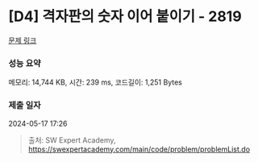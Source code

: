 # [D4] 격자판의 숫자 이어 붙이기 - 2819 

[문제 링크](https://swexpertacademy.com/main/code/problem/problemDetail.do?contestProbId=AV7I5fgqEogDFAXB) 

### 성능 요약

메모리: 14,744 KB, 시간: 239 ms, 코드길이: 1,251 Bytes

### 제출 일자

2024-05-17 17:26



> 출처: SW Expert Academy, https://swexpertacademy.com/main/code/problem/problemList.do